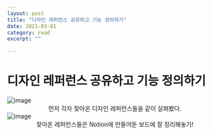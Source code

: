 ```yaml
---
layout: post
title: "디자인 레퍼런스 공유하고 기능 정의하기" 
date: 2021-03-01
category: read 
excerpt: ""

---
```


# 디자인 레퍼런스 공유하고 기능 정의하기

<img src="https://user-images.githubusercontent.com/28949235/111863605-f8171600-899f-11eb-94ae-7f303b62c90b.png" alt="image" style="margin-left: auto; margin-right: auto; display: block;" />

<center>먼저 각자 찾아온 디자인 레퍼런스들을 같이 살펴봤다.</center>

<img src="https://user-images.githubusercontent.com/28949235/111863630-1250f400-89a0-11eb-819d-3bc40fabfb7f.png" alt="image" style="margin-left: auto; margin-right: auto; display: block;" />

<center> 찾아온 레퍼런스들은 Notion에 만들어둔 보드에 잘 정리해놓기! </center>

